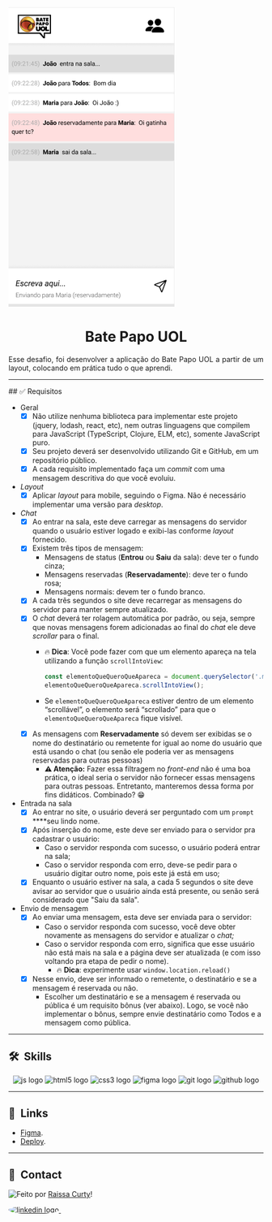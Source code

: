 ![Imagem 1](./layout-projeto.png "Imagem 1")

<h1 align="center">Bate Papo UOL </h1>

<p align="justify">Esse desafio, foi desenvolver a aplicação do Bate Papo UOL a partir de um layout, colocando em prática tudo o que aprendi.</p>
<hr/>
## ✅ Requisitos

- Geral
    - [x]  Não utilize nenhuma biblioteca para implementar este projeto (jquery, lodash, react, etc), nem outras linguagens que compilem para JavaScript (TypeScript, Clojure, ELM, etc), somente JavaScript puro.
    - [x]  Seu projeto deverá ser desenvolvido utilizando Git e GitHub, em um repositório público.
    - [x]  A cada requisito implementado faça um *commit* com uma mensagem descritiva do que você evoluiu.
- *Layout*
    - [x]  Aplicar *layout* para mobile, seguindo o Figma. Não é necessário implementar uma versão para *desktop*.
- *Chat*
    - [x]  Ao entrar na sala, este deve carregar as mensagens do servidor quando o usuário estiver logado e exibi-las conforme *layout* fornecido.
    - [x]  Existem três tipos de mensagem:
        - Mensagens de status (**Entrou** ou **Saiu** da sala): deve ter o fundo cinza;
        - Mensagens reservadas (**Reservadamente**): deve ter o fundo rosa;
        - Mensagens normais: devem ter o fundo branco.
    - [x]  A cada três segundos o site deve recarregar as mensagens do servidor para manter sempre atualizado.
    - [x]  O *chat* deverá ter rolagem automática por padrão, ou seja, sempre que novas mensagens forem adicionadas ao final do *chat* ele deve *scrollar* para o final.
        - 🔥 **Dica**: Você pode fazer com que um elemento apareça na tela utilizando a função `scrollIntoView`:
            
            ```jsx
            const elementoQueQueroQueApareca = document.querySelector('.mensagem');
            elementoQueQueroQueApareca.scrollIntoView();
            ```
            
        - Se `elementoQueQueroQueApareca` estiver dentro de um elemento “scrollável”, o elemento será “scrollado” para que o `elementoQueQueroQueApareca` fique visível.
    - [x]  As mensagens com **Reservadamente** só devem ser exibidas se o nome do destinatário ou remetente for igual ao nome do usuário que está usando o chat (ou senão ele poderia ver as mensagens reservadas para outras pessoas)
        - **⚠️ Atenção:** Fazer essa filtragem no *front-end* não é uma boa prática, o ideal seria o servidor não fornecer essas mensagens para outras pessoas. Entretanto, manteremos dessa forma por fins didáticos. Combinado? 😁
- Entrada na sala
    - [x]  Ao entrar no site, o usuário deverá ser perguntado com um `prompt` ****seu lindo nome.
    - [x]  Após inserção do nome, este deve ser enviado para o servidor pra cadastrar o usuário:
        - Caso o servidor responda com sucesso, o usuário poderá entrar na sala;
        - Caso o servidor responda com erro, deve-se pedir para o usuário digitar outro nome, pois este já está em uso;
    - [x]  Enquanto o usuário estiver na sala, a cada 5 segundos o site deve avisar ao servidor que o usuário ainda está presente, ou senão será considerado que "Saiu da sala".
- Envio de mensagem
    - [x]  Ao enviar uma mensagem, esta deve ser enviada para o servidor:
        - Caso o servidor responda com sucesso, você deve obter novamente as mensagens do servidor e atualizar o *chat;*
        - Caso o servidor responda com erro, significa que esse usuário não está mais na sala e a página deve ser atualizada (e com isso voltando pra etapa de pedir o nome).
            - 🔥 **Dica**: experimente usar `window.location.reload()`
    - [x]  Nesse envio, deve ser informado o remetente, o destinatário e se a mensagem é reservada ou não.
        - Escolher um destinatário e se a mensagem é reservada ou pública é um requisito bônus (ver abaixo). Logo, se você não implementar o bônus, sempre envie destinatário como Todos e a mensagem como pública.
<hr/>

## 🛠 &nbsp;Skills
<div align="center">
  <img src="https://cdn.jsdelivr.net/gh/devicons/devicon/icons/javascript/javascript-original.svg" height="40" width="52" alt="js logo"  />
  <img src="https://cdn.jsdelivr.net/gh/devicons/devicon/icons/html5/html5-original.svg" height="40" width="52" alt="html5 logo"  />
  <img src="https://cdn.jsdelivr.net/gh/devicons/devicon/icons/css3/css3-original.svg" height="40" width="52" alt="css3 logo"  />
  <img src="https://cdn.jsdelivr.net/gh/devicons/devicon/icons/figma/figma-original.svg" height="40" width="52" alt="figma logo"   />        
  <img src="https://cdn.jsdelivr.net/gh/devicons/devicon/icons/git/git-original.svg" height="40" width="52" alt="git logo"  />
  <img src="https://cdn.jsdelivr.net/gh/devicons/devicon/icons/github/github-original.svg" height="40" width="52" alt="github logo" />                                   
</div>
<hr/>

## 🚀 &nbsp;Links

- [Figma](https://www.figma.com/file/eviXSw3MnQVphvpalRT78c/Chat-UOL?node-id=0%3A1&t=Tl8FTcamuHGut3G8-0).<br/>
- [Deploy](https://projeto5-batepapouol-mocha.vercel.app/).<br/>
___

## 💬 &nbsp;Contact
<img align="left" src="https://avatars.githubusercontent.com/curtyraissa?size=100">

Feito por [Raissa Curty](https://github.com/curtyraissa)!

<a href="https://www.linkedin.com/in/raissa-curty/" target="_blank">
    <img style="border-radius:50%;" src="https://raw.githubusercontent.com/maurodesouza/profile-readme-generator/master/src/assets/icons/social/linkedin/default.svg" width="52" height="40" alt="linkedin logo"  />
  </a>&nbsp;
